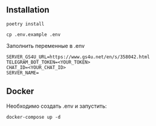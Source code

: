 ## Installation

```
poetry install
```

```
cp .env.example .env
```

Заполнить переменные в .env
```
SERVER_GS4U_URL=https://www.gs4u.net/en/s/358042.html
TELEGRAM_BOT_TOKEN=<YOUR_TOKEN>
CHAT_ID=<YOUR_CHAT_ID>
SERVER_NAME=
```


## Docker


Необходимо создать .env и запустить: 
```
docker-compose up -d
```

